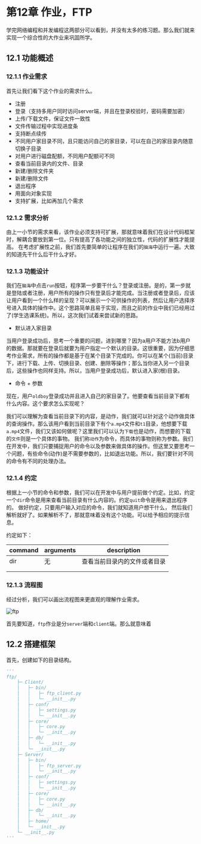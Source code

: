 # 第12章 作业，FTP

学完网络编程和并发编程这两部分可以看到，并没有太多的练习题。那么我们就来实现一个综合性的大作业来巩固所学。

## 12.1 功能概述

### 12.1.1 作业需求

首先让我们看下这个作业的需求什么。

- 注册
- 登录（支持多用户同时访问server端，并且在登录校验时，密码需要加密）
- 上传/下载文件，保证文件一致性
- 文件传输过程中实现进度条
- 支持断点续传
- 不同用户家目录不同，且只能访问自己的家目录，可以在自己的家目录内随意切换子目录
- 对用户进行磁盘配额，不同用户配额可不同
- 查看当前目录内的文件、目录
- 新建/删除文件夹
- 新建/删除文件
- 退出程序
- 用面向对象实现
- 支持扩展，比如再加几个需求

### 12.1.2 需求分析

由上一小节的需求来看，该作业必须支持可扩展，那就意味着我们在设计代码框架时，解耦合要放到第一位。只有提高了各功能之间的独立性，代码的扩展性才能提高。 在考虑扩展性之前，我们首先要简单的让程序在我们的`脑海`中运行一遍。大致的知道先干什么后干什么才好。

### 12.1.3 功能设计

我们在`脑海`中点击`run`按钮，程序第一步要干什么？登录或注册。是的，第一步就是登陆或者注册，用户所有的操作只有登录后才能完成。当注册或者登录后，应该让用户看到一个什么样的呈现？可以展示一个可供操作的列表，然后让用户选择序号进入具体的操作中。这个思路简单且易于实现，而且之前的作业中我们已经用过了(学生选课系统)。所以，这次我们试着来尝试新的思路。

- 默认进入家目录

当用户登录成功后，思考一个重要的问题，进到哪里？因为a用户不能方法b用户的数据。那就要在登录后就要为用户指定一个默认的目录。这很重要，因为仔细思考作业需求，所有的操作都是基于在某个目录下完成的。你可以在某个(当前)目录下，进行下载、上传、切换目录、创建、删除等操作；那么当你进入另一个目录后，这些操作也同样支持。所以，当用户登录成功后，默认进入家(根)目录。

- 命令 + 参数

现在，用户`oldboy`登录成功并且进入自己的家目录了。他要查看当前目录下都有什么内容。这个要求怎么实现呢？

我们可以理解为查看当前目录下的内容，是动作，我们就可以针对这个动作做具体的查询操作。那么该用户看到当前目录下有个`a.mp4`文件和`t1`目录，他想要下载`a.mp4`文件，我们又该如何做呢？这里我们可以认为`下载`也是动作，而想要的下载的`文件`则是一个具体的事物。 我们称`动作`为命令，而具体的事物则称为参数。我们在开发中，我们只要捕捉用户的命令以及参数来做具体的操作。但这里又要思考一个问题，有些命令(动作)是不需要参数的，比如退出功能。所以，我们要针对不同的命令有不同的处理办法。

### 12.1.4 约定

根据上一小节的命令和参数，我们可以在开发中与用户提前做个约定。比如，约定一个`dir`命令是用来查看当前目录有什么内容的。约定`quit`命令是用来退出程序的。 做好约定，只要用户输入对应的命令，我们就知道用户想干什么， 然后我们解析就好了。如果解析不了，那就意味着没有这个功能。可以给予相应的提示信息。 

约定如下：

| command | arguments | description                  |
| ------- | --------- | ---------------------------- |
| dir     | 无        | 查看当前目录内的文件或者目录 |
|         |           |                              |
|         |           |                              |



### 12.1.3 流程图

经过分析，我们可以画出流程图来更直观的理解作业需求。

![ftp](assets/ftp.bmp)



首先要知道，`ftp`作业是分`server`端和`client`端。那么就意味着

## 12.2 搭建框架

首先，创建如下的目录结构。

```python
'''
ftp/
    ├─ Client/
    │   ├─ bin/
    │   │   ├─ ftp_client.py
    │   │   └─ __init__.py
    │   ├─ conf/
    │   │   ├─ settings.py
    │   │   └─ __init__.py
    │   ├─ core/
    │   │   ├─ core.py
    │   │   └─ __init__.py
    │   ├─ db/
    │   │   └─ __init__.py
    │   └─ __init__.py
    ├─ Server/
    │   ├─ bin/
    │   │   ├─ ftp_server.py
    │   │   └─ __init__.py
    │   ├─ conf/
    │   │   ├─ settings.py
    │   │   └─ __init__.py
    │   ├─ core/
    │   │   ├─ core.py
    │   │   └─ __init__.py
    │   ├─ db/
    │   │   └─ __init__.py
    │   ├─ home/
    │   └─ __init__.py
    └─ __init__.py
'''
```




